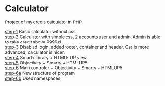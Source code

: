 # Calculator
Project of my credit-calculator in PHP.

<a href="https://github.com/przemuszgodus/Kalkulator/tree/step-1">step-1</a> Basic calculator without css</br>
<a href="https://github.com/przemuszgodus/Kalkulator/tree/step-2">step-2</a> Calculator with simple css, 2 accounts user and admin. Admin is able to take credit above 9999zl.</br>
<a href="https://github.com/przemuszgodus/Kalkulator/tree/step-3">step-3</a> Disabled login, added footer, container and header. Css is more advanced, calculator is nicer. </br>
<a href="https://github.com/przemuszgodus/Kalkulator/tree/step-4">step-4</a> Smarty library + HTML5 UP view. </br>
<a href="https://github.com/przemuszgodus/Kalkulator/tree/step-5">step-5</a> Objectivity + Smarty + HTMLUP5  </br>
<a href="https://github.com/przemuszgodus/Kalkulator/tree/step-6">step-6</a> Main controler + Objectivity + Smarty + HTMLUP5</br>
<a href="https://github.com/przemuszgodus/Kalkulator/tree/step-6a">step-6a</a> New structure of program</br>
<a href="https://github.com/przemuszgodus/Kalkulator/tree/step-6b">step-6b</a> Used namespaces 

